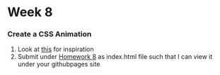 # Week 8

### Create a CSS Animation 

1. Look at [this](https://blog.prototypr.io/how-i-started-drawing-css-images-3fd878675c89) for inspiration
2. Submit under [Homework 8](https://classroom.github.com/a/NS2Lsk8I) as index.html file such that I can view it under your githubpages site